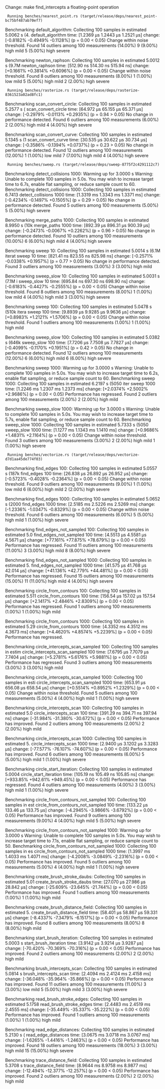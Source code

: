 Change: make find_intercepts a floating-point operation

     Running benches/nearest_point.rs (target/release/deps/nearest_point-bc75bf487ab70ef7)
Benchmarking default_algorithm: Collecting 100 samples in estimated 5.0062 s (4.
default_algorithm       time:   [1.2369 µs 1.2443 µs 1.2521 µs]
                        change: [-0.8182% -0.4949% -0.1128%] (p = 0.00 < 0.05)
                        Change within noise threshold.
Found 14 outliers among 100 measurements (14.00%)
  9 (9.00%) high mild
  5 (5.00%) high severe

Benchmarking newton_raphson: Collecting 100 samples in estimated 5.0012 s (9.7M
newton_raphson          time:   [512.90 ns 514.30 ns 515.94 ns]
                        change: [+0.1661% +0.3814% +0.6096%] (p = 0.00 < 0.05)
                        Change within noise threshold.
Found 8 outliers among 100 measurements (8.00%)
  1 (1.00%) low mild
  5 (5.00%) high mild
  2 (2.00%) high severe

     Running benches/rasterize.rs (target/release/deps/rasterize-8361523a02ad8fc1)
Benchmarking scan_convert_circle: Collecting 100 samples in estimated 5.2577 s (
scan_convert_circle     time:   [64.972 µs 65.155 µs 65.371 µs]
                        change: [-0.2979% -0.0113% +0.2935%] (p = 0.94 > 0.05)
                        No change in performance detected.
Found 6 outliers among 100 measurements (6.00%)
  2 (2.00%) high mild
  4 (4.00%) high severe

Benchmarking scan_convert_curve: Collecting 100 samples in estimated 5.1345 s (1
scan_convert_curve      time:   [30.535 µs 30.622 µs 30.734 µs]
                        change: [-0.3586% -0.1394% +0.0737%] (p = 0.23 > 0.05)
                        No change in performance detected.
Found 12 outliers among 100 measurements (12.00%)
  1 (1.00%) low mild
  7 (7.00%) high mild
  4 (4.00%) high severe

     Running benches/sweep.rs (target/release/deps/sweep-8775f2c4291112c7)
Benchmarking detect_collisions 1000: Warming up for 3.0000 s
Warning: Unable to complete 100 samples in 5.0s. You may wish to increase target time to 6.7s, enable flat sampling, or reduce sample count to 60.
Benchmarking detect_collisions 1000: Collecting 100 samples in estimated 6.7413
detect_collisions 1000  time:   [1.3319 ms 1.3343 ms 1.3371 ms]
                        change: [-0.4234% -0.1497% +0.1505%] (p = 0.29 > 0.05)
                        No change in performance detected.
Found 5 outliers among 100 measurements (5.00%)
  5 (5.00%) high severe

Benchmarking merge_paths 1000: Collecting 100 samples in estimated 8.9950 s (10k
merge_paths 1000        time:   [892.39 µs 896.31 µs 900.39 µs]
                        change: [-0.2473% -0.0067% +0.2262%] (p = 0.96 > 0.05)
                        No change in performance detected.
Found 10 outliers among 100 measurements (10.00%)
  6 (6.00%) high mild
  4 (4.00%) high severe

Benchmarking sweep 10: Collecting 100 samples in estimated 5.0014 s (6.1M iterat
sweep 10                time:   [821.41 ns 823.55 ns 825.98 ns]
                        change: [-0.2571% -0.0338% +0.1957%] (p = 0.77 > 0.05)
                        No change in performance detected.
Found 3 outliers among 100 measurements (3.00%)
  3 (3.00%) high mild

Benchmarking sweep_slow 10: Collecting 100 samples in estimated 5.0031 s (7.1M i
sweep_slow 10           time:   [695.84 ns 697.30 ns 698.90 ns]
                        change: [-0.6183% -0.4427% -0.2555%] (p = 0.00 < 0.05)
                        Change within noise threshold.
Found 8 outliers among 100 measurements (8.00%)
  1 (1.00%) low mild
  4 (4.00%) high mild
  3 (3.00%) high severe

Benchmarking sweep 100: Collecting 100 samples in estimated 5.0478 s (510k itera
sweep 100               time:   [9.8939 µs 9.9285 µs 9.9636 µs]
                        change: [+0.8983% +1.2121% +1.5706%] (p = 0.00 < 0.05)
                        Change within noise threshold.
Found 1 outliers among 100 measurements (1.00%)
  1 (1.00%) high mild

Benchmarking sweep_slow 100: Collecting 100 samples in estimated 5.0382 s (646k
sweep_slow 100          time:   [7.7206 µs 7.7508 µs 7.7827 µs]
                        change: [-0.4099% -0.1170% +0.1951%] (p = 0.42 > 0.05)
                        No change in performance detected.
Found 12 outliers among 100 measurements (12.00%)
  6 (6.00%) high mild
  6 (6.00%) high severe

Benchmarking sweep 1000: Warming up for 3.0000 s
Warning: Unable to complete 100 samples in 5.0s. You may wish to increase target time to 6.2s, enable flat sampling, or reduce sample count to 60.
Benchmarking sweep 1000: Collecting 100 samples in estimated 6.2197 s (5050 iter
sweep 1000              time:   [1.2246 ms 1.2307 ms 1.2373 ms]
                        change: [+2.0374% +2.5002% +2.9686%] (p = 0.00 < 0.05)
                        Performance has regressed.
Found 2 outliers among 100 measurements (2.00%)
  2 (2.00%) high mild

Benchmarking sweep_slow 1000: Warming up for 3.0000 s
Warning: Unable to complete 100 samples in 5.0s. You may wish to increase target time to 5.7s, enable flat sampling, or reduce sample count to 60.
Benchmarking sweep_slow 1000: Collecting 100 samples in estimated 5.7333 s (5050
sweep_slow 1000         time:   [1.1277 ms 1.1343 ms 1.1410 ms]
                        change: [+0.9686% +1.4831% +2.1164%] (p = 0.00 < 0.05)
                        Change within noise threshold.
Found 3 outliers among 100 measurements (3.00%)
  2 (2.00%) high mild
  1 (1.00%) high severe

     Running benches/vectorize.rs (target/release/deps/vectorize-d7d1aa45de774f03)
Benchmarking find_edges 100: Collecting 100 samples in estimated 5.0557 s (187k
find_edges 100          time:   [26.838 µs 26.892 µs 26.952 µs]
                        change: [-0.5723% -0.4028% -0.2364%] (p = 0.00 < 0.05)
                        Change within noise threshold.
Found 9 outliers among 100 measurements (9.00%)
  1 (1.00%) low mild
  6 (6.00%) high mild
  2 (2.00%) high severe

Benchmarking find_edges 1000: Collecting 100 samples in estimated 5.0652 s (2000
find_edges 1000         time:   [2.5185 ms 2.5226 ms 2.5269 ms]
                        change: [-1.2336% -1.0347% -0.8329%] (p = 0.00 < 0.05)
                        Change within noise threshold.
Found 6 outliers among 100 measurements (6.00%)
  5 (5.00%) high mild
  1 (1.00%) high severe

Benchmarking find_edges_not_sampled 100: Collecting 100 samples in estimated 5.0
find_edges_not_sampled 100
                        time:   [4.5513 µs 4.5581 µs 4.5671 µs]
                        change: [+77.161% +77.875% +78.679%] (p = 0.00 < 0.05)
                        Performance has regressed.
Found 11 outliers among 100 measurements (11.00%)
  3 (3.00%) high mild
  8 (8.00%) high severe

Benchmarking find_edges_not_sampled 1000: Collecting 100 samples in estimated 5.
find_edges_not_sampled 1000
                        time:   [41.575 µs 41.768 µs 42.014 µs]
                        change: [+41.136% +42.779% +44.481%] (p = 0.00 < 0.05)
                        Performance has regressed.
Found 15 outliers among 100 measurements (15.00%)
  11 (11.00%) high mild
  4 (4.00%) high severe

Benchmarking circle_from_contours 100: Collecting 100 samples in estimated 5.511
circle_from_contours 100
                        time:   [156.54 µs 157.02 µs 157.54 µs]
                        change: [+2.1417% +2.4846% +2.8309%] (p = 0.00 < 0.05)
                        Performance has regressed.
Found 1 outliers among 100 measurements (1.00%)
  1 (1.00%) high mild

Benchmarking circle_from_contours 1000: Collecting 100 samples in estimated 5.29
circle_from_contours 1000
                        time:   [4.3352 ms 4.3512 ms 4.3673 ms]
                        change: [+4.4620% +4.8574% +5.2239%] (p = 0.00 < 0.05)
                        Performance has regressed.

Benchmarking circle_intercepts_scan_sampled 100: Collecting 100 samples in estim
circle_intercepts_scan_sampled 100
                        time:   [7.6795 µs 7.7079 µs 7.7404 µs]
                        change: [+5.2781% +5.6176% +5.9881%] (p = 0.00 < 0.05)
                        Performance has regressed.
Found 3 outliers among 100 measurements (3.00%)
  3 (3.00%) high mild

Benchmarking circle_intercepts_scan_sampled 1000: Collecting 100 samples in esti
circle_intercepts_scan_sampled 1000
                        time:   [653.91 µs 656.08 µs 658.54 µs]
                        change: [+0.5514% +0.8952% +1.2329%] (p = 0.00 < 0.05)
                        Change within noise threshold.
Found 5 outliers among 100 measurements (5.00%)
  4 (4.00%) high mild
  1 (1.00%) high severe

Benchmarking circle_intercepts_scan 100: Collecting 100 samples in estimated 5.0
circle_intercepts_scan 100
                        time:   [391.29 ns 394.71 ns 397.94 ns]
                        change: [-31.984% -31.380% -30.672%] (p = 0.00 < 0.05)
                        Performance has improved.
Found 2 outliers among 100 measurements (2.00%)
  2 (2.00%) high mild

Benchmarking circle_intercepts_scan 1000: Collecting 100 samples in estimated 5.
circle_intercepts_scan 1000
                        time:   [2.9400 µs 3.1202 µs 3.3283 µs]
                        change: [-77.577% -76.107% -74.607%] (p = 0.00 < 0.05)
                        Performance has improved.
Found 6 outliers among 100 measurements (6.00%)
  5 (5.00%) high mild
  1 (1.00%) high severe

Benchmarking circle_start_iteration: Collecting 100 samples in estimated 5.0004
circle_start_iteration  time:   [105.19 ns 105.49 ns 105.85 ns]
                        change: [+933.85% +942.61% +949.45%] (p = 0.00 < 0.05)
                        Performance has regressed.
Found 4 outliers among 100 measurements (4.00%)
  3 (3.00%) high mild
  1 (1.00%) high severe

Benchmarking circle_from_contours_not_sampled 100: Collecting 100 samples in est
circle_from_contours_not_sampled 100
                        time:   [133.22 µs 133.46 µs 133.75 µs]
                        change: [-4.2945% -3.9866% -3.6792%] (p = 0.00 < 0.05)
                        Performance has improved.
Found 9 outliers among 100 measurements (9.00%)
  4 (4.00%) high mild
  5 (5.00%) high severe

Benchmarking circle_from_contours_not_sampled 1000: Warming up for 3.0000 s
Warning: Unable to complete 100 samples in 5.0s. You may wish to increase target time to 7.1s, enable flat sampling, or reduce sample count to 50.
Benchmarking circle_from_contours_not_sampled 1000: Collecting 100 samples in es
circle_from_contours_not_sampled 1000
                        time:   [1.3997 ms 1.4033 ms 1.4071 ms]
                        change: [-4.2008% -3.0849% -2.2316%] (p = 0.00 < 0.05)
                        Performance has improved.
Found 5 outliers among 100 measurements (5.00%)
  4 (4.00%) high mild
  1 (1.00%) high severe

Benchmarking create_brush_stroke_daubs: Collecting 100 samples in estimated 5.01
create_brush_stroke_daubs
                        time:   [27.070 µs 27.986 µs 28.842 µs]
                        change: [-25.609% -23.645% -21.744%] (p = 0.00 < 0.05)
                        Performance has improved.
Found 1 outliers among 100 measurements (1.00%)
  1 (1.00%) high mild

Benchmarking create_brush_distance_field: Collecting 100 samples in estimated 5.
create_brush_distance_field
                        time:   [58.401 µs 58.867 µs 59.331 µs]
                        change: [-8.4337% -7.3479% -6.1517%] (p = 0.00 < 0.05)
                        Performance has improved.
Found 8 outliers among 100 measurements (8.00%)
  8 (8.00%) high mild

Benchmarking start_brush_iteration: Collecting 100 samples in estimated 5.0003 s
start_brush_iteration   time:   [3.9142 µs 3.9214 µs 3.9287 µs]
                        change: [-70.420% -70.369% -70.316%] (p = 0.00 < 0.05)
                        Performance has improved.
Found 2 outliers among 100 measurements (2.00%)
  2 (2.00%) high mild

Benchmarking brush_intercepts_scan: Collecting 100 samples in estimated 5.0814 s
brush_intercepts_scan   time:   [2.4094 ms 2.4124 ms 2.4158 ms]
                        change: [-36.048% -35.964% -35.866%] (p = 0.00 < 0.05)
                        Performance has improved.
Found 11 outliers among 100 measurements (11.00%)
  3 (3.00%) low mild
  5 (5.00%) high mild
  3 (3.00%) high severe

Benchmarking read_brush_stroke_edges: Collecting 100 samples in estimated 5.1758
read_brush_stroke_edges time:   [2.4483 ms 2.4519 ms 2.4555 ms]
                        change: [-35.449% -35.337% -35.222%] (p = 0.00 < 0.05)
                        Performance has improved.
Found 1 outliers among 100 measurements (1.00%)
  1 (1.00%) high mild

Benchmarking read_edge_distances: Collecting 100 samples in estimated 5.2130 s (
read_edge_distances     time:   [3.0675 ms 3.0718 ms 3.0767 ms]
                        change: [-1.6265% -1.4416% -1.2463%] (p = 0.00 < 0.05)
                        Performance has improved.
Found 18 outliers among 100 measurements (18.00%)
  3 (3.00%) high mild
  15 (15.00%) high severe

Benchmarking trace_distance_field: Collecting 100 samples in estimated 5.3708 s
trace_distance_field    time:   [8.9644 ms 8.9758 ms 8.9877 ms]
                        change: [-12.494% -12.377% -12.257%] (p = 0.00 < 0.05)
                        Performance has improved.
Found 2 outliers among 100 measurements (2.00%)
  2 (2.00%) high mild
